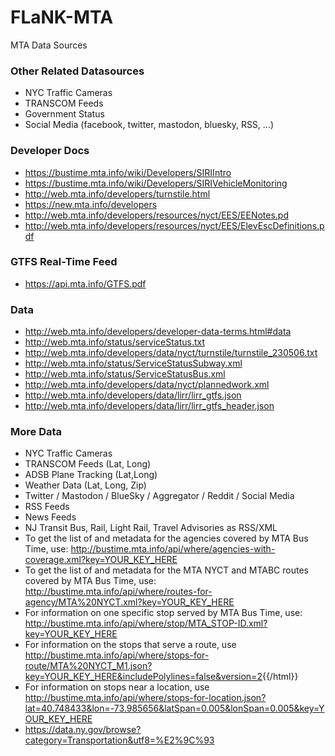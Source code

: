 # FLaNK-MTA
MTA Data Sources


### Other Related Datasources

* NYC Traffic Cameras
* TRANSCOM Feeds
* Government Status
* Social Media (facebook, twitter, mastodon, bluesky, RSS, ...)


### Developer Docs

* https://bustime.mta.info/wiki/Developers/SIRIIntro
* https://bustime.mta.info/wiki/Developers/SIRIVehicleMonitoring
* http://web.mta.info/developers/turnstile.html
* https://new.mta.info/developers
* http://web.mta.info/developers/resources/nyct/EES/EENotes.pd
* http://web.mta.info/developers/resources/nyct/EES/ElevEscDefinitions.pdf


### GTFS Real-Time Feed

* https://api.mta.info/GTFS.pdf


### Data

* http://web.mta.info/developers/developer-data-terms.html#data
* http://web.mta.info/status/serviceStatus.txt
* http://web.mta.info/developers/data/nyct/turnstile/turnstile_230506.txt
* http://web.mta.info/status/ServiceStatusSubway.xml
* http://web.mta.info/status/ServiceStatusBus.xml
* http://web.mta.info/developers/data/nyct/plannedwork.xml
* http://web.mta.info/developers/data/lirr/lirr_gtfs.json
* http://web.mta.info/developers/data/lirr/lirr_gtfs_header.json

### More Data

* NYC Traffic Cameras
* TRANSCOM Feeds (Lat, Long)
* ADSB Plane Tracking (Lat,Long)
* Weather Data (Lat, Long, Zip)
* Twitter / Mastodon / BlueSky / Aggregator / Reddit / Social Media
* RSS Feeds
* News Feeds
* NJ Transit Bus, Rail, Light Rail, Travel Advisories as RSS/XML
* To get the list of and metadata for the agencies covered by MTA Bus Time, use: http://bustime.mta.info/api/where/agencies-with-coverage.xml?key=YOUR_KEY_HERE
* To get the list of and metadata for the MTA NYCT and MTABC routes covered by MTA Bus Time, use: http://bustime.mta.info/api/where/routes-for-agency/MTA%20NYCT.xml?key=YOUR_KEY_HERE
* For information on one specific stop served by MTA Bus Time, use: http://bustime.mta.info/api/where/stop/MTA_STOP-ID.xml?key=YOUR_KEY_HERE
* For information on the stops that serve a route, use <a href="http://bustime.mta.info/api/where/stops-for-route/MTA%20NYCT_M1.json?key=YOUR_KEY_HERE&includePolylines=false&version=2">http://bustime.mta.info/api/where/stops-for-route/MTA%20NYCT_M1.json?key=YOUR_KEY_HERE&includePolylines=false&version=2</a>{{/html}}
* For information on stops near a location, use http://bustime.mta.info/api/where/stops-for-location.json?lat=40.748433&lon=-73.985656&latSpan=0.005&lonSpan=0.005&key=YOUR_KEY_HERE
* https://data.ny.gov/browse?category=Transportation&utf8=%E2%9C%93
